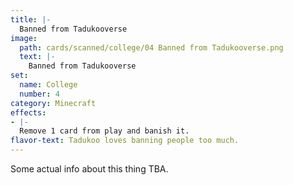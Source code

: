 ```yaml
---
title: |-
  Banned from Tadukooverse
image: 
  path: cards/scanned/college/04 Banned from Tadukooverse.png
  text: |-
    Banned from Tadukooverse
set:
  name: College
  number: 4
category: Minecraft
effects: 
- |-
  Remove 1 card from play and banish it.
flavor-text: Tadukoo loves banning people too much.
---
```

Some actual info about this thing TBA.
